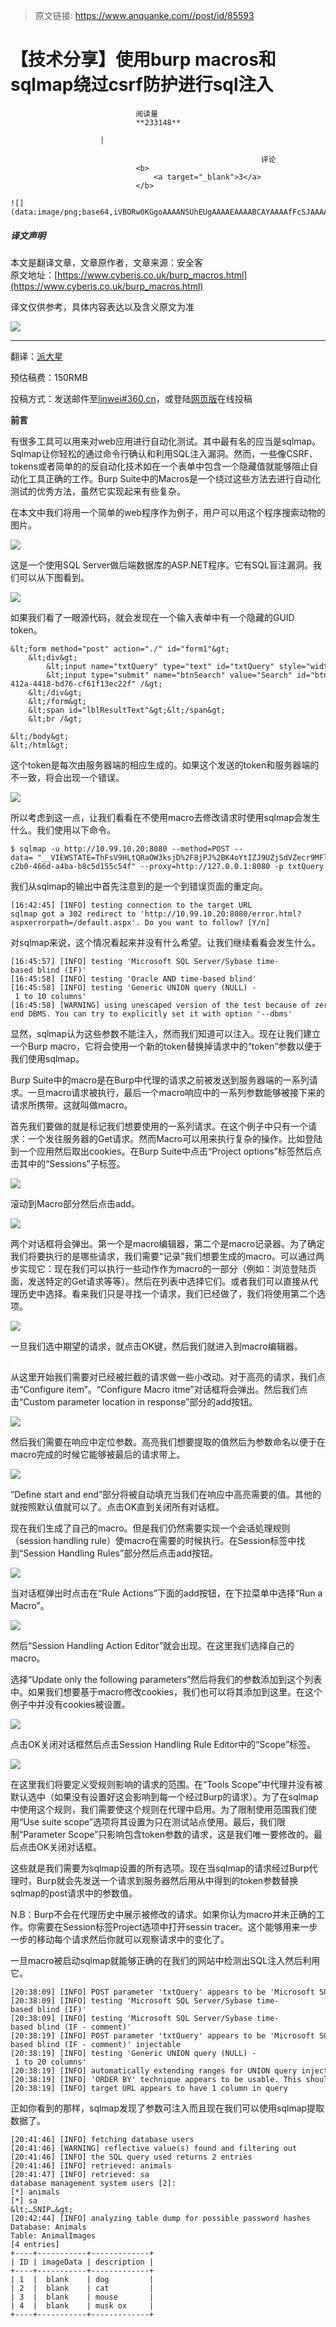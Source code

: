 > 原文链接: https://www.anquanke.com//post/id/85593 


# 【技术分享】使用burp macros和sqlmap绕过csrf防护进行sql注入


                                阅读量   
                                **233148**
                            
                        |
                        
                                                            评论
                                <b>
                                    <a target="_blank">3</a>
                                </b>
                                                                                                                                    ![](data:image/png;base64,iVBORw0KGgoAAAANSUhEUgAAAAEAAAABCAYAAAAfFcSJAAAAAXNSR0IArs4c6QAAAARnQU1BAACxjwv8YQUAAAAJcEhZcwAADsQAAA7EAZUrDhsAAAANSURBVBhXYzh8+PB/AAffA0nNPuCLAAAAAElFTkSuQmCC)
                                                                                            



##### 译文声明

本文是翻译文章，文章原作者，文章来源：安全客
                                <br>原文地址：[https://www.cyberis.co.uk/burp_macros.html](https://www.cyberis.co.uk/burp_macros.html)

译文仅供参考，具体内容表达以及含义原文为准

[![](https://p5.ssl.qhimg.com/t01e876e9474824430b.png)](https://p5.ssl.qhimg.com/t01e876e9474824430b.png)

****

翻译：[派大星](http://bobao.360.cn/member/contribute?uid=1009682630)

预估稿费：150RMB

投稿方式：发送邮件至[linwei#360.cn](mailto:linwei@360.cn)，或登陆[网页版](http://bobao.360.cn/contribute/index)在线投稿



**前言**

有很多工具可以用来对web应用进行自动化测试。其中最有名的应当是sqlmap。Sqlmap让你轻松的通过命令行确认和利用SQL注入漏洞。然而，一些像CSRF、tokens或者简单的的反自动化技术如在一个表单中包含一个隐藏值就能够阻止自动化工具正确的工作。Burp Suite中的Macros是一个绕过这些方法去进行自动化测试的优秀方法，虽然它实现起来有些复杂。

在本文中我们将用一个简单的web程序作为例子，用户可以用这个程序搜索动物的图片。

[![](https://p0.ssl.qhimg.com/t01ee88ae9533c42545.png)](https://p0.ssl.qhimg.com/t01ee88ae9533c42545.png)

这是一个使用SQL Server做后端数据库的ASP.NET程序。它有SQL盲注漏洞。我们可以从下图看到。

[![](https://p5.ssl.qhimg.com/t01071af0e405cc2e2f.png)](https://p5.ssl.qhimg.com/t01071af0e405cc2e2f.png)

如果我们看了一眼源代码，就会发现在一个输入表单中有一个隐藏的GUID token。

```
&lt;form method="post" action="./" id="form1"&gt;
    &lt;div&gt;
        &lt;input name="txtQuery" type="text" id="txtQuery" style="width:270px;" /&gt;
        &lt;input type="submit" name="btnSearch" value="Search" id="btnSearch" /&gt;        &lt;input type="hidden" name="token" id="token" value="012aedf8-412a-4418-bd76-cf61f13ec22f" /&gt;
    &lt;/div&gt;
    &lt;/form&gt;
    &lt;span id="lblResultText"&gt;&lt;/span&gt;
    &lt;br /&gt;
    
&lt;/body&gt;
&lt;/html&gt;
```

这个token是每次由服务器端的相应生成的。如果这个发送的token和服务器端的不一致，将会出现一个错误。

[![](https://p2.ssl.qhimg.com/t01042079752f207726.png)](https://p2.ssl.qhimg.com/t01042079752f207726.png)

所以考虑到这一点，让我们看看在不使用macro去修改请求时使用sqlmap会发生什么。我们使用以下命令。



```
$ sqlmap -u http://10.99.10.20:8080 --method=POST --data= "__VIEWSTATE=ThFsV9HLtQRaOW3ksjD%2F8jPJ%2BK4oYtIZJ9UZjSdVZecr9MFluyVQIMvZTKyg3Q1eCjcahMgDNYnhBeQIA2FCGq1HaWWj8WE3CPXbXZc5j3I%3D&amp;__VIEWSTATEGENERATOR=CA0B0334&amp;__EVENTVALIDATION=3OHOMEoCmtD5YRvASiOGybpufR%2BFQoZetngO2sq5zb9YFl3HtW%2BBzrISbPZE58dZtG6LsC6qns%2BlotceoeBunvTMcKLH8MIyzmxk3PoHuiWpavLOqJGozuk6py0DvKaWvWHDuFZO1QU2dfG5yPZ29nTLapvb3KcAPWAMDBI25FM%3D&amp;txtQuery=cat&amp;btnSearch=Search&amp;token=77d5a318-c2b0-466d-a4ba-b8c5d155c54f" --proxy=http://127.0.0.1:8080 -p txtQuery
```

我们从sqlmap的输出中首先注意到的是一个到错误页面的重定向。

```
[16:42:45] [INFO] testing connection to the target URL
sqlmap got a 302 redirect to 'http://10.99.10.20:8080/error.html?aspxerrorpath=/default.aspx'. Do you want to follow? [Y/n]
```

对sqlmap来说，这个情况看起来并没有什么希望。让我们继续看看会发生什么。

```
[16:45:57] [INFO] testing 'Microsoft SQL Server/Sybase time-based blind (IF)'
[16:45:58] [INFO] testing 'Oracle AND time-based blind'
[16:45:58] [INFO] testing 'Generic UNION query (NULL) - 1 to 10 columns'
[16:45:58] [WARNING] using unescaped version of the test because of zero knowledge of the back-end DBMS. You can try to explicitly set it with option '--dbms'
```

显然，sqlmap认为这些参数不能注入，然而我们知道可以注入。现在让我们建立一个Burp macro，它将会使用一个新的token替换掉请求中的“token”参数以便于我们使用sqlmap。<br>

Burp Suite中的macro是在Burp中代理的请求之前被发送到服务器端的一系列请求。一旦macro请求被执行，最后一个macro响应中的一系列参数能够被接下来的请求所携带。这就叫做macro。

首先我们要做的就是标记我们想要使用的一系列请求。在这个例子中只有一个请求：一个发往服务器的Get请求。然而Macro可以用来执行复杂的操作。比如登陆到一个应用然后取出cookies。在Burp Suite中点击“Project options”标签然后点击其中的“Sessions”子标签。

[![](https://p1.ssl.qhimg.com/t0199934a91e05bc673.png)](https://p1.ssl.qhimg.com/t0199934a91e05bc673.png)

滚动到Macro部分然后点击add。

[![](https://p4.ssl.qhimg.com/t0152652d1412d52b8b.png)](https://p4.ssl.qhimg.com/t0152652d1412d52b8b.png)

两个对话框将会弹出。第一个是macro编辑器，第二个是macro记录器。为了确定我们将要执行的是哪些请求，我们需要“记录”我们想要生成的macro。可以通过两步实现它：现在我们可以执行一些动作作为macro的一部分（例如：浏览登陆页面，发送特定的Get请求等等）。然后在列表中选择它们。或者我们可以直接从代理历史中选择。看来我们只是寻找一个请求，我们已经做了，我们将使用第二个选项。

[![](https://p1.ssl.qhimg.com/t0133314a670cf76849.png)](https://p1.ssl.qhimg.com/t0133314a670cf76849.png)

一旦我们选中期望的请求，就点击OK键，然后我们就进入到macro编辑器。

[![](data:image/png;base64,iVBORw0KGgoAAAANSUhEUgAAAAEAAAABCAYAAAAfFcSJAAAAAXNSR0IArs4c6QAAAARnQU1BAACxjwv8YQUAAAAJcEhZcwAADsQAAA7EAZUrDhsAAAANSURBVBhXYzh8+PB/AAffA0nNPuCLAAAAAElFTkSuQmCC)](https://p3.ssl.qhimg.com/t0131c98293e245a672.png)

从这里开始我们需要对已经被拦截的请求做一些小改动。对于高亮的请求，我们点击“Configure item”。“Configure Macro itme”对话框将会弹出。然后我们点击“Custom parameter location in response”部分的add按钮。

[![](https://p0.ssl.qhimg.com/t018b80948429da2bd9.png)](https://p0.ssl.qhimg.com/t018b80948429da2bd9.png)

然后我们需要在响应中定位参数。高亮我们想要提取的值然后为参数命名以便于在macro完成的时候它能够被最后的请求带上。

[![](https://p5.ssl.qhimg.com/t01bb57a10b5ad87ed5.png)](https://p5.ssl.qhimg.com/t01bb57a10b5ad87ed5.png)

“Define start and end”部分将被自动填充当我们在响应中高亮需要的值。其他的就按照默认值就可以了。点击OK直到关闭所有对话框。

现在我们生成了自己的macro。但是我们仍然需要实现一个会话処理规则（session handling rule）使macro在需要的时候执行。在Session标签中找到“Session Handling Rules”部分然后点击add按钮。

[![](https://p5.ssl.qhimg.com/t018e1ae87b3b5c6e05.png)](https://p5.ssl.qhimg.com/t018e1ae87b3b5c6e05.png)

当对话框弹出时点击在“Rule Actions”下面的add按钮，在下拉菜单中选择“Run a Macro”。

[![](https://p0.ssl.qhimg.com/t01139222054c95c03d.png)](https://p0.ssl.qhimg.com/t01139222054c95c03d.png)

然后“Session Handling Action Editor”就会出现。在这里我们选择自己的macro。

选择“Update only the following parameters”然后将我们的参数添加到这个列表中。如果我们想要基于macro修改cookies，我们也可以将其添加到这里。在这个例子中并没有cookies被设置。

[![](https://p5.ssl.qhimg.com/t0120f5c2553766a2ae.png)](https://p5.ssl.qhimg.com/t0120f5c2553766a2ae.png)

点击OK关闭对话框然后点击Session Handling Rule Editor中的“Scope”标签。

[![](https://p4.ssl.qhimg.com/t01ac31f50ccb04dc8b.png)](https://p4.ssl.qhimg.com/t01ac31f50ccb04dc8b.png)

在这里我们将要定义受规则影响的请求的范围。在“Tools Scope”中代理并没有被默认选中（如果没有设置好这会影响到每一个经过Burp的请求）。为了在sqlmap中使用这个规则，我们需要使这个规则在代理中启用。为了限制使用范围我们使用“Use suite scope”选项将其设置为只在测试站点使用。最后，我们限制“Parameter Scope”只影响包含token参数的请求，这是我们唯一要修改的。最后点击OK关闭对话框。

这些就是我们需要为sqlmap设置的所有选项。现在当sqlmap的请求经过Burp代理时，Burp就会先发送一个请求到服务器然后用从中得到的token参数替换sqlmap的post请求中的参数值。

N.B：Burp不会在代理历史中展示被修改的请求。如果你认为macro并未正确的工作。你需要在Session标签Project选项中打开sessin tracer。这个能够用来一步一步的移动每个请求然后你就可以观察请求中的变化了。

一旦macro被启动sqlmap就能够正确的在我们的网站中检测出SQL注入然后利用它。



```
[20:38:09] [INFO] POST parameter 'txtQuery' appears to be 'Microsoft SQL Server/Sybase stacked queries (comment)' injectable
[20:38:09] [INFO] testing 'Microsoft SQL Server/Sybase time-based blind (IF)'
[20:38:09] [INFO] testing 'Microsoft SQL Server/Sybase time-based blind (IF - comment)'
[20:38:19] [INFO] POST parameter 'txtQuery' appears to be 'Microsoft SQL Server/Sybase time-based blind (IF - comment)' injectable
[20:38:19] [INFO] testing 'Generic UNION query (NULL) - 1 to 20 columns'
[20:38:19] [INFO] automatically extending ranges for UNION query injection technique tests as there is at least one other (potential) technique found
[20:38:19] [INFO] 'ORDER BY' technique appears to be usable. This should reduce the time needed to find the right number of query columns. Automatically extending the range for current UNION query injection technique test
[20:38:19] [INFO] target URL appears to have 1 column in query
```

正如你看到的那样，sqlmap发现了参数可注入而且现在我们可以使用sqlmap提取数据了。



```
[20:41:46] [INFO] fetching database users
[20:41:46] [WARNING] reflective value(s) found and filtering out
[20:41:46] [INFO] the SQL query used returns 2 entries
[20:41:46] [INFO] retrieved: animals
[20:41:47] [INFO] retrieved: sa
database management system users [2]:                                                                                                                                                                             
[*] animals
[*] sa
&lt;…SNIP…&gt;
[20:42:44] [INFO] analyzing table dump for possible password hashes
Database: Animals
Table: AnimalImages
[4 entries]
+----+-----------+-------------+
| ID | imageData | description |
+----+-----------+-------------+
| 1  |  blank    | dog         |
| 2  |  blank    | cat         |
| 3  |  blank    | mouse       |
| 4  |  blank    | musk ox     |
+----+-----------+-------------+
```

